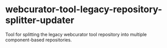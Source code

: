 # webcurator-tool-legacy-repository-splitter-updater
Tool for splitting the legacy webcurator tool repository into multiple component-based repositories.
